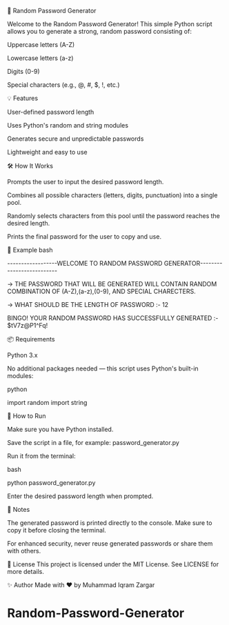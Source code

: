 🔐 Random Password Generator

Welcome to the Random Password Generator! This simple Python script allows you to generate a strong, random password consisting of:

Uppercase letters (A-Z)

Lowercase letters (a-z)

Digits (0-9)

Special characters (e.g., @, #, $, !, etc.)

💡 Features

User-defined password length

Uses Python's random and string modules

Generates secure and unpredictable passwords

Lightweight and easy to use

🛠️ How It Works

Prompts the user to input the desired password length.

Combines all possible characters (letters, digits, punctuation) into a single pool.

Randomly selects characters from this pool until the password reaches the desired length.

Prints the final password for the user to copy and use.

🧪 Example
bash

------------------WELCOME TO RANDOM PASSWORD GENERATOR--------------------------


-> THE PASSWORD THAT WILL BE GENERATED WILL CONTAIN RANDOM COMBINATION OF (A-Z),(a-z),(0-9), AND SPECIAL CHARECTERS.


-> WHAT SHOULD BE THE LENGTH OF PASSWORD :- 12


BINGO! YOUR RANDOM PASSWORD HAS SUCCESSFULLY GENERATED :- $tV7z@P1^Fq!

📦 Requirements

Python 3.x

No additional packages needed — this script uses Python's built-in modules:

python

import random
import string

🚀 How to Run

Make sure you have Python installed.

Save the script in a file, for example: password_generator.py

Run it from the terminal:

bash

python password_generator.py

Enter the desired password length when prompted.

📝 Notes

The generated password is printed directly to the console. Make sure to copy it before closing the terminal.

For enhanced security, never reuse generated passwords or share them with others.

📄 License
This project is licensed under the MIT License. See LICENSE for more details.


✨ Author
Made with ❤️ by Muhammad Iqram Zargar


# Random-Password-Generator
